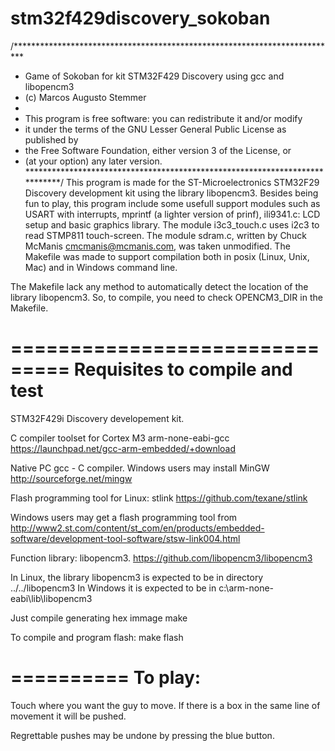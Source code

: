 # stm32f429discovery_sokoban
/**************************************************************************
 * Game of Sokoban for kit STM32F429 Discovery using gcc and libopencm3
 * (c) Marcos Augusto Stemmer
 * 
 * This program is free software: you can redistribute it and/or modify
 * it under the terms of the GNU Lesser General Public License as published by
 * the Free Software Foundation, either version 3 of the License, or
 * (at your option) any later version.
****************************************************************************/
This program is made for the ST-Microelectronics STM32F29 Discovery development kit
using the library libopencm3.
Besides being fun to play, this program include some usefull support modules such as
USART with interrupts, mprintf (a lighter version of prinf), ili9341.c: LCD setup and
basic graphics library. The module i3c3_touch.c uses i2c3 to read STMP811 touch-screen.
The module sdram.c, written by Chuck McManis <cmcmanis@mcmanis.com>, was taken unmodified.
The Makefile was made to support compilation both in posix (Linux, Unix, Mac) 
and in Windows command line.

The Makefile lack any method to automatically detect the location of the library libopencm3.
So, to compile, you need to check OPENCM3_DIR in the Makefile.

===============================
Requisites to compile and test
==============================

STM32F429i Discovery developement kit.

C compiler toolset for Cortex M3
arm-none-eabi-gcc
https://launchpad.net/gcc-arm-embedded/+download

Native PC gcc - C compiler. Windows users may install MinGW
http://sourceforge.net/mingw

Flash programming tool for Linux:  stlink
https://github.com/texane/stlink

Windows users may get a flash programming tool from
http://www2.st.com/content/st_com/en/products/embedded-software/development-tool-software/stsw-link004.html

Function library: libopencm3.
https://github.com/libopencm3/libopencm3

In Linux, the library libopencm3 is expected to be in directory
../../libopencm3
In Windows it is expected to be in
c:\arm-none-eabi\lib\libopencm3

Just compile generating hex immage
make

To compile and program flash:
make flash


==========
To play:
==========
Touch where you want the guy to move.
If there is a box in the same line of movement it will be pushed.

Regrettable pushes may be undone by pressing the blue button.

